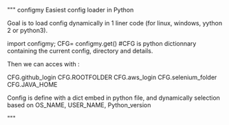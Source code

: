 """
configmy
Easiest config loader in Python

Goal is to load config dynamically in 1 liner code (for linux, windows, yython 2 or python3).

import configmy; CFG= configmy.get() #CFG is python dictionnary containing the current config, directory and details.

Then we can acces with :


CFG.github_login
CFG.ROOTFOLDER
CFG.aws_login
CFG.selenium_folder
CFG.JAVA_HOME



Config is define with a dict embed in python file, and dynamically selection
based on OS_NAME, USER_NAME, Python_version




"""










